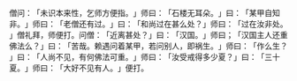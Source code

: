僧问：​「未识本来性，乞师方便指。​」师曰：​「石楼无耳朵。​」曰：​「某甲自知非。​」师曰：​「老僧还有过。​」曰：​「和尚过在甚么处？​」师曰：​「过在汝非处。​」僧礼拜，师便打。问僧：​「近离甚处？​」曰：​「汉国。​」师曰；​「汉国主人还重佛法么？​」曰：​「苦哉。赖遇问着某甲，若问别人，即祸生。​」师曰：​「作么生？​」曰：​「人尚不见，有何佛法可重。​」师曰：​「汝受戒得多少夏？​」曰：​「三十夏。​」师曰：​「大好不见有人。​」便打。